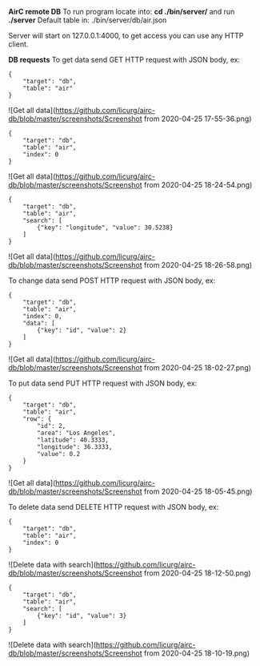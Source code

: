 **AirC remote DB**
To run program locate into: **cd ./bin/server/** and run **./server**
Default table in: ./bin/server/db/air.json

Server will start on 127.0.0.1:4000, to get access you can use any HTTP client.

**DB requests**
To get data send GET HTTP request with JSON body, ex: 
```
{
    "target": "db",
    "table": "air"
}
```
![Get all data](https://github.com/licurg/airc-db/blob/master/screenshots/Screenshot from 2020-04-25 17-55-36.png)

```
{
    "target": "db",
    "table": "air",
    "index": 0
}
```
![Get all data](https://github.com/licurg/airc-db/blob/master/screenshots/Screenshot from 2020-04-25 18-24-54.png)

```
{
    "target": "db",
    "table": "air",
    "search": [
        {"key": "longitude", "value": 30.5238}
    ]
}
```
![Get all data](https://github.com/licurg/airc-db/blob/master/screenshots/Screenshot from 2020-04-25 18-26-58.png)

To change data send POST HTTP request with JSON body, ex:
```
{
    "target": "db",
    "table": "air",
    "index": 0,
    "data": [
        {"key": "id", "value": 2}
    ]
}
```
![Get all data](https://github.com/licurg/airc-db/blob/master/screenshots/Screenshot from 2020-04-25 18-02-27.png)

To put data send PUT HTTP request with JSON body, ex:
```
{
    "target": "db",
    "table": "air",
    "row": {
        "id": 2,
        "area": "Los Angeles",
        "latitude": 40.3333,
        "longitude": 36.3333,
        "value": 0.2
    }
}
```
![Get all data](https://github.com/licurg/airc-db/blob/master/screenshots/Screenshot from 2020-04-25 18-05-45.png)

To delete data send DELETE HTTP request with JSON body, ex:
```
{
    "target": "db",
    "table": "air",
    "index": 0
}
```
![Delete data with search](https://github.com/licurg/airc-db/blob/master/screenshots/Screenshot from 2020-04-25 18-12-50.png)

```
{
    "target": "db",
    "table": "air",
    "search": [
        {"key": "id", "value": 3}
    ]
}
```
![Delete data with search](https://github.com/licurg/airc-db/blob/master/screenshots/Screenshot from 2020-04-25 18-10-19.png)
